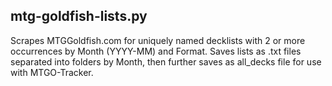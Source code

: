 ## mtg-goldfish-lists.py
Scrapes MTGGoldfish.com for uniquely named decklists with 2 or more occurrences by Month (YYYY-MM) and Format. Saves lists as .txt files separated into folders by Month, then further saves as all_decks file for use with MTGO-Tracker.
